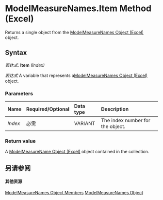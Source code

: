 
# ModelMeasureNames.Item Method (Excel)

Returns a single object from the [ModelMeasureNames Object (Excel)](a4675c29-6c0d-a2fa-3428-280296f4cb59.md) object.


## Syntax

 _表达式_. **Item** _(Index)_

 _表达式_ A variable that represents a[ModelMeasureNames Object (Excel)](a4675c29-6c0d-a2fa-3428-280296f4cb59.md) object.


### Parameters



|**Name**|**Required/Optional**|**Data type**|**Description**|
|:-----|:-----|:-----|:-----|
| _Index_|必需|VARIANT|The index number for the object.|

### Return value

A [ModelMeasureName Object (Excel)](91151066-7217-d589-63c7-a21431671397.md) object contained in the collection.


## 另请参阅


#### 其他资源


[ModelMeasureNames Object Members](http://msdn.microsoft.com/library/afe6837c-ee65-0c99-b77e-8c1219272bda%28Office.15%29.aspx)
[ModelMeasureNames Object](a4675c29-6c0d-a2fa-3428-280296f4cb59.md)